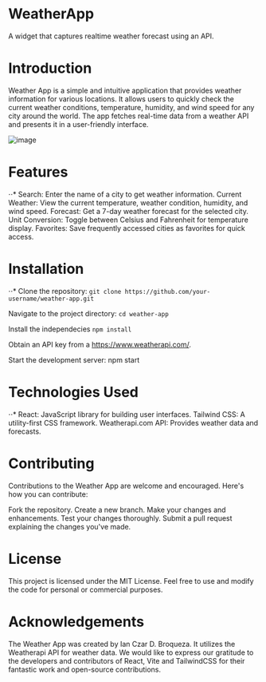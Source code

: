 # WeatherApp
A widget that captures realtime weather forecast using an API.

# Introduction
Weather App is a simple and intuitive application that provides weather information for various locations. It allows users to quickly check the current weather conditions, temperature, humidity, and wind speed for any city around the world. The app fetches real-time data from a weather API and presents it in a user-friendly interface.

![image](https://github.com/ICBroqueza/WeatherApp/assets/87902211/6fca2f9d-0c7f-4533-8bfc-26737043f981)

# Features
⋅⋅*
Search: Enter the name of a city to get weather information.
Current Weather: View the current temperature, weather condition, humidity, and wind speed.
Forecast: Get a 7-day weather forecast for the selected city.
Unit Conversion: Toggle between Celsius and Fahrenheit for temperature display.
Favorites: Save frequently accessed cities as favorites for quick access.

# Installation
⋅⋅*
Clone the repository:
`git clone https://github.com/your-username/weather-app.git`

Navigate to the project directory:
`cd weather-app`

Install the independecies
`npm install`

Obtain an API key from a https://www.weatherapi.com/.

Start the development server:
npm start

# Technologies Used
⋅⋅*
React: JavaScript library for building user interfaces.
Tailwind CSS: A utility-first CSS framework.
Weatherapi.com API: Provides weather data and forecasts.

# Contributing
Contributions to the Weather App are welcome and encouraged. Here's how you can contribute:

Fork the repository.
Create a new branch.
Make your changes and enhancements.
Test your changes thoroughly.
Submit a pull request explaining the changes you've made.

# License
This project is licensed under the MIT License. Feel free to use and modify the code for personal or commercial purposes.

# Acknowledgements
The Weather App was created by Ian Czar D. Broqueza. It utilizes the Weatherapi API for weather data. We would like to express our gratitude to the developers and contributors of React, Vite and TailwindCSS for their fantastic work and open-source contributions.
